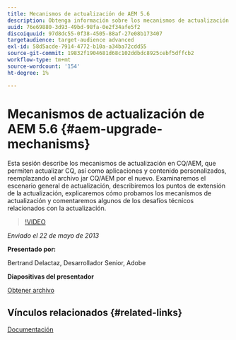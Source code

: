 ```yaml
---
title: Mecanismos de actualización de AEM 5.6
description: Obtenga información sobre los mecanismos de actualización en CQ/AEM, que permiten actualizar CQ, así como aplicaciones y contenido personalizados, reemplazando el archivo CQ/AEM jar por el nuevo. Examinaremos el escenario general de actualización, describiremos los puntos de extensión de la actualización, explicaremos cómo probamos los mecanismos de actualización y comentaremos algunos de los desafíos técnicos relacionados con la actualización.
uuid: 76e69880-3d93-49bd-98fa-0e2f34afe5f2
discoiquuid: 97d8dc55-0f38-4505-88af-27e08b173407
targetaudience: target-audience advanced
exl-id: 58d5acde-7914-4772-b10a-a34ba72cdd55
source-git-commit: 19832f1904681d68c102ddbdc8925cebf5dffcb2
workflow-type: tm+mt
source-wordcount: '154'
ht-degree: 1%

---
```


# Mecanismos de actualización de AEM 5.6 {#aem-upgrade-mechanisms}

Esta sesión describe los mecanismos de actualización en CQ/AEM, que permiten actualizar CQ, así como aplicaciones y contenido personalizados, reemplazando el archivo jar CQ/AEM por el nuevo. Examinaremos el escenario general de actualización, describiremos los puntos de extensión de la actualización, explicaremos cómo probamos los mecanismos de actualización y comentaremos algunos de los desafíos técnicos relacionados con la actualización.

>[!VIDEO](https://video.tv.adobe.com/v/19576/?quality=9)

*Enviado el 22 de mayo de 2013*

**Presentado por:**

Bertrand Delactaz, Desarrollador Senior, Adobe

**Diapositivas del presentador**

[Obtener archivo](assets/cqgems-bdelacretaz-cq-upgrades-2013-05-22.pdf)

## Vínculos relacionados {#related-links}

[Documentación](http://docs.adobe.com/docs/en/cq/current/deploying/upgrading.html)

<!--
[Get back to the Overview](https://helpx.adobe.com/experience-manager/kt/eseminars/gems/aem-index.html)
-->
